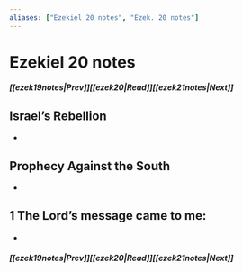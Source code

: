 ```yaml
---
aliases: ["Ezekiel 20 notes", "Ezek. 20 notes"]
---
```

# Ezekiel 20 notes
##### <span class=arrow-left></span>[[ezek19notes|Prev]]<span class=navigation-separator></span>[[ezek20|Read]]<span class=navigation-separator></span>[[ezek21notes|Next]]<span class=arrow-right></span>
## Israel’s Rebellion
- 
## Prophecy Against the South
- 
## 1 The Lord’s message came to me:
- 
##### <span class=arrow-left></span>[[ezek19notes|Prev]]<span class=navigation-separator></span>[[ezek20|Read]]<span class=navigation-separator></span>[[ezek21notes|Next]]<span class=arrow-right></span>